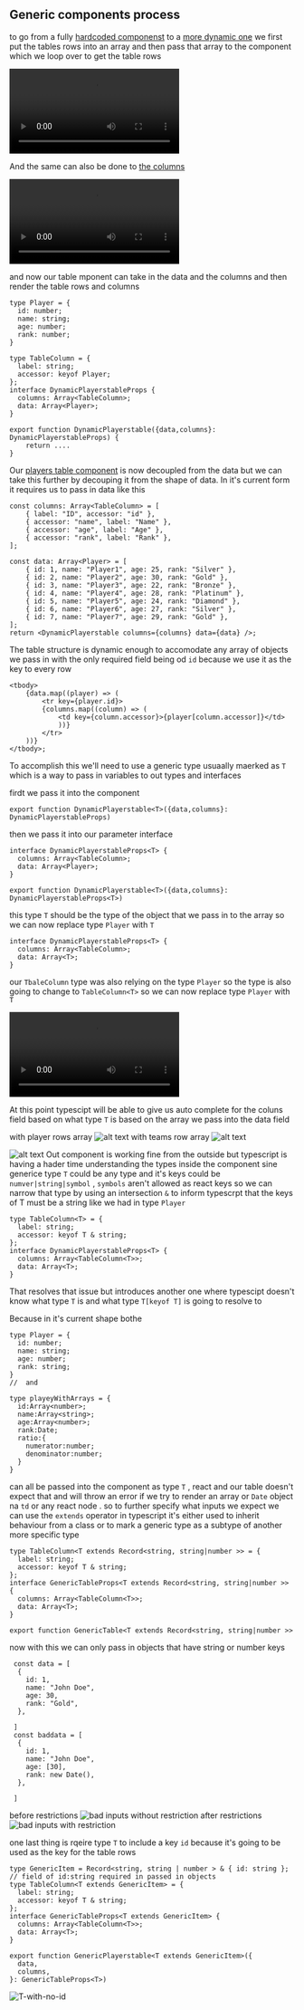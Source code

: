 ## Generic components process

to go from a fully
[hardcoded componenst](simple-app/src/components/HardCodedTable.tsx) to a
[more dynamic one](simple-app/src/components/DynamicRowsTable.tsx) we first put
the tables rows into an array and then pass that array to the component which we
loop over to get the table rows

<video controls src="docs/rows-to-mapped-rows.mp4" title="rows-to-mapped-rows"></video>

And the same can also be done to
[the columns](simple-app/src/components/DynamicRowsAndColumnsTable.tsx)

<video controls src="docs/static-to-dynamic-coumns.mp4" title="static-to-dynamic-coumns"></video>

and now our table mponent can take in the data and the columns and then render
the table rows and columns

```tsx
type Player = {
  id: number;
  name: string;
  age: number;
  rank: number;
}

type TableColumn = {
  label: string;
  accessor: keyof Player;
};
interface DynamicPlayerstableProps {
  columns: Array<TableColumn>;
  data: Array<Player>;
}

export function DynamicPlayerstable({data,columns}: DynamicPlayerstableProps) {
    return ....
}
```

Our [players table component](simple-app/src/components/DynamicPlayersTable.tsx)
is now decoupled from the data but we can take this further by decouping it from
the shape of data. In it's current form it requires us to pass in data like this

```tsx
const columns: Array<TableColumn> = [
    { label: "ID", accessor: "id" },
    { accessor: "name", label: "Name" },
    { accessor: "age", label: "Age" },
    { accessor: "rank", label: "Rank" },
];

const data: Array<Player> = [
    { id: 1, name: "Player1", age: 25, rank: "Silver" },
    { id: 2, name: "Player2", age: 30, rank: "Gold" },
    { id: 3, name: "Player3", age: 22, rank: "Bronze" },
    { id: 4, name: "Player4", age: 28, rank: "Platinum" },
    { id: 5, name: "Player5", age: 24, rank: "Diamond" },
    { id: 6, name: "Player6", age: 27, rank: "Silver" },
    { id: 7, name: "Player7", age: 29, rank: "Gold" },
];
return <DynamicPlayerstable columns={columns} data={data} />;
```

The table structure is dynamic enough to accomodate any array of objects we pass
in with the only required field being od `id` because we use it as the key to
every row

```tsx
<tbody>
    {data.map((player) => (
        <tr key={player.id}>
        {columns.map((column) => (
            <td key={column.accessor}>{player[column.accessor]}</td>
            ))}
        </tr>
    ))}
</tbody>;
```
To accomplish this we'll need to use a generic type usuaally maerked as `T` which is a way to pass in variables to out types and interfaces

firdt we pass it into the component 
```tsx
export function DynamicPlayerstable<T>({data,columns}: DynamicPlayerstableProps)
```
then we pass it into our parameter interface

```tsx
interface DynamicPlayerstableProps<T> {
  columns: Array<TableColumn>;
  data: Array<Player>;
}

export function DynamicPlayerstable<T>({data,columns}: DynamicPlayerstableProps<T>) 
```
this type `T` should be the type of the object that we pass in to the array so we can now replace type `Player` with `T`

```tsx
interface DynamicPlayerstableProps<T> {
  columns: Array<TableColumn>;
  data: Array<T>;
}
```
our `TbaleColumn` type was also relying on the type `Player` so the type is also going to change to `TableColumn<T>` so we can now replace type `Player` with `T`

<video controls src="docs/type-Player-to-T.mp4" title="type-Player-to-T"></video>

At this point typescipt will be able to give us auto complete for the coluns field based on what type `T` is based on the array we pass into the data field 

with player rows array
![alt text](docs/player-autocomplete.png)
with teams row array
![alt text](docs/teams-autocomplete.png)

![alt text](docs/symbol-error.png)
Out component is working fine from the outside but typescript is having a hader time understanding the types inside the component sine generice type `T` could be any type and it's keys could be `numver|string|symbol` , `symbols` aren't allowed as react keys so we can narrow that type by using an intersection `&` to inform typescrpt that the keys of T must be a string like we had in type `Player`

```tsx
type TableColumn<T> = {
  label: string;
  accessor: keyof T & string;
};
interface DynamicPlayerstableProps<T> {
  columns: Array<TableColumn<T>>;
  data: Array<T>;
}
```
That resolves that issue but introduces another one where typescipt doesn't know what type `T` is and what type `T[keyof T]` is going to resolve to

Because in it's current shape bothe 

```tsx
type Player = {
  id: number;
  name: string;
  age: number;
  rank: string;
}
//  and

type playeyWithArrays = {
  id:Array<number>;
  name:Array<string>;
  age:Array<number>;
  rank:Date;
  ratio:{
    numerator:number;
    denominator:number;
  }
}
```

can all be passed into the component as type `T` , react and our table doesn't expect that and will throw an error if we try to render an array or `Date` object na  `td` or any react node . so to further specify what inputs we expect we can use the `extends` operator
in typescript it's either used to inherit behaviour from a class or to mark a generic type as a subtype of another more specific type

```tsx
type TableColumn<T extends Record<string, string|number >> = {
  label: string;
  accessor: keyof T & string;
};
interface GenericTableProps<T extends Record<string, string|number >> {
  columns: Array<TableColumn<T>>;
  data: Array<T>;
}

export function GenericTable<T extends Record<string, string|number >>
```
now with this we can only pass in objects that have string or number keys

```tsx
 const data = [
  {
    id: 1,
    name: "John Doe",
    age: 30,
    rank: "Gold",
  },

 ]
 const baddata = [
  {
    id: 1,
    name: "John Doe",
    age: [30],
    rank: new Date(),
  },

 ]
```
before restrictions
![bad inputs without restriction](docs/before-restriction.png)
after restrictions
![bad inputs with restriction](docs/after-enforcement.png)

one last thing is rqeire type `T` to include a key `id` because it's going to be used as the key for the table rows

```tsx
type GenericItem = Record<string, string | number > & { id: string };  // field of id:string required in passed in objects
type TableColumn<T extends GenericItem> = {
  label: string;
  accessor: keyof T & string;
};
interface GenericTableProps<T extends GenericItem> {
  columns: Array<TableColumn<T>>;
  data: Array<T>;
}

export function GenericPlayerstable<T extends GenericItem>({
  data,
  columns,
}: GenericTableProps<T>) 
```


![T-with-no-id](docs/t-with-no-id.png)
